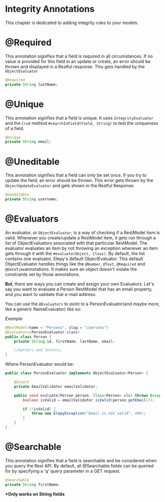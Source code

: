 # Integrity Annotations
This chapter is dedicated to adding integrity rules to your models.

# @Required
This annotation signifies that a field is required in all circumstances. If no value is provided for this field in an update or create, an error should be thrown and displayed in a Restful response. This gets handled by the `ObjectEvaluator`

```java
@Required
private String lastName;
```
# @Unique
This annotation signifies that a field is unique. It uses `IntegrityEvaluator` and the `Crud` method `#searchInField(Field, String)` to test the uniqueness of a field.

```java
@Unique
private String email;
```
# @Uneditable
This annotation signifies that a field can only be set once. If you try to update the field, an error should be thrown. This error gets thrown by the `ObjectUpdateEvaluator` and gets shown in the Restful Response.

```java
@Uneditable
private String username;
```
# @Evaluators
An evaluator, or `ObjectEvaluator`, is a way of checking if a RestModel item is valid. Whenever you create/update a RestModel item, it gets run through a list of ObjectEvaluators associated with that particular RestModel. The evaluator evaluates an item by not throwing an exception whenever an item gets through it with the `#evaluate(Object, Class)`. By default, the list contains one evaluator, Elepy's default ObjectEvaluator. This default ObjectEvaluator handles things like the `@Number`, `@Text`, `@Required` and `@DateTime`annotations. It makes sure an object doesn't violate the constraints set by those annotations.

__But__, there are ways you can create and assign your own Evaluators. Let's say you want to evaluate a Person RestModel that has an email property, and you want to validate that e-mail address.

You can use the `@Evaluators` to point to a PersonEvaluator(and maybe more, like a generic NameEvaluator) like so:

_Example_
```java
@RestModel(name = "Persons", slug = "/persons")
@Evaluators(PersonEvaluator.class)
public class Person {
    private String id, firstName, lastName, email;

    //Getters and Setters. 
}
```
Where PersonEvaluator would be:

```java
public class PersonEvaluator implements ObjectEvaluator<Person> {

    @Inject
    private EmailValidator emailValidator;

    public void evaluate(Person person, Class<Person> cls) throws Exception {
        boolean isValid = emailValidator.isValid(person.getEmail());

        if (!isValid) {
            throw new ElepyException("Email is not valid", 400);
        }
    }
}
```

# @Searchable
This annotation signifies that a field is searchable and be considered when you query the Rest API.
By default, all @Searchable fields can be queried for by specifying a 'q' query parameter in a GET request.

```java
@Searchable
private String firstName;
```

__*Only works on String fields__